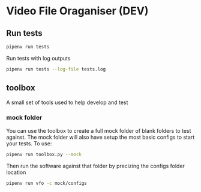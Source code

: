 # Video File Oraganiser (DEV)

## Run tests

```bash
pipenv run tests
```

Run tests with log outputs

```bash
pipenv run tests --log-file tests.log
```

## toolbox

A small set of tools used to help develop and test

### mock folder

You can use the toolbox to create a full mock folder of blank folders to test against. The mock folder will also have setup the most basic configs to start your tests. To use:

```bash
pipenv run toolbox.py --mock
```

Then run the software against that folder by precizing the configs folder location

```bash
pipenv run vfo -c mock/configs
```
